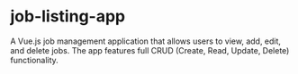 # job-listing-app
A Vue.js job management application that allows users to view, add, edit, and delete jobs. The app features full CRUD (Create, Read, Update, Delete) functionality.
